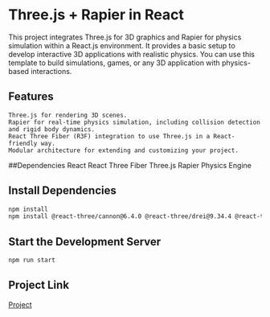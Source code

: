 # Three.js + Rapier in React
This project integrates Three.js for 3D graphics and Rapier for physics simulation within a React.js environment. It provides a basic setup to develop interactive 3D applications with realistic physics. You can use this template to build simulations, games, or any 3D application with physics-based interactions.

## Features
    Three.js for rendering 3D scenes.
    Rapier for real-time physics simulation, including collision detection and rigid body dynamics.
    React Three Fiber (R3F) integration to use Three.js in a React-friendly way.
    Modular architecture for extending and customizing your project.
##Dependencies
    React
    React Three Fiber
    Three.js
    Rapier Physics Engine

## Install Dependencies
```bash
npm install
npm install @react-three/cannon@6.4.0 @react-three/drei@9.34.4 @react-three/fiber@^8.17.10 @react-three/rapier@^1.5.0
```

## Start the Development Server
```bash
npm run start
```
## Project Link
[Project](https://syntax-2024.vercel.app)
